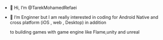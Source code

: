 - 👋 Hi, I’m @TarekMohamedRefaei


- 👀 I’m Enginner but I am really interested in coding for Android Native and cross platform (iOS , web , Desktop) in addition

     to building games with game engine like Flame,unity and unreal

<!---
TarekRefaei/TarekRefaei is a ✨ special ✨ repository because its `README.md` (this file) appears on your GitHub profile.
You can click the Preview link to take a look at your changes.
--->
